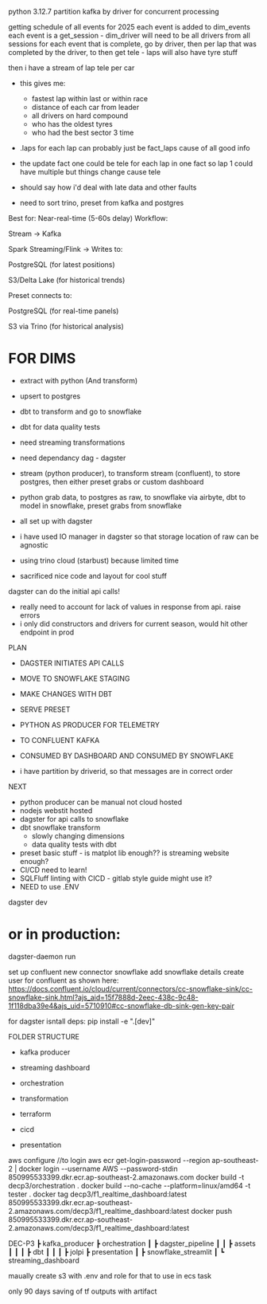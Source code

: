 python 3.12.7
partition kafka by driver for concurrent processing

getting schedule of all events for 2025
each event is added to dim_events
each event is a get_session - dim_driver will need to be all drivers from all sessions
for each event that is complete, go by driver, then per lap that was completed by the driver, to then get tele
    - laps will also have tyre stuff

then i have a stream of lap tele per car
 - this gives me:
    - fastest lap within last or within race
    - distance of each car from leader
    - all drivers on hard compound
    - who has the oldest tyres
    - who had the best sector 3 time
 - .laps for each lap can probably just be fact_laps cause of all good info

 - the update fact one could be tele for each lap in one fact so lap 1 could have multiple but things change cause tele

 - should say how i'd deal with late data and other faults

 - need to sort trino, preset from kafka and postgres

 Best for: Near-real-time (5-60s delay)
Workflow:

Stream → Kafka

Spark Streaming/Flink → Writes to:

PostgreSQL (for latest positions)

S3/Delta Lake (for historical trends)

Preset connects to:

PostgreSQL (for real-time panels)

S3 via Trino (for historical analysis)

# FOR DIMS
- extract with python (And transform)
- upsert to postgres
- dbt to transform and go to snowflake
- dbt for data quality tests
- need streaming transformations
- need dependancy dag - dagster

- stream (python producer), to transform stream (confluent), to store postgres, then either preset grabs or custom dashboard
- python grab data, to postgres as raw, to snowflake via airbyte,  dbt to model in snowflake, preset grabs from snowflake
- all set up with dagster

- i have used IO manager in dagster so that storage location of raw can be agnostic
- using trino cloud (starbust) because limited time
- sacrificed nice code and layout for cool stuff

dagster can do the initial api calls!

- really need to account for lack of values in response from api. raise errors
- i only did constructors and drivers for current season, would hit other endpoint in prod

PLAN
- DAGSTER INITIATES API CALLS
- MOVE TO SNOWFLAKE STAGING
- MAKE CHANGES WITH DBT
- SERVE PRESET

- PYTHON AS PRODUCER FOR TELEMETRY
- TO CONFLUENT KAFKA
- CONSUMED BY DASHBOARD AND CONSUMED BY SNOWFLAKE

- i have partition by driverid, so that messages are in correct order


NEXT
- python producer can be manual not cloud hosted
- nodejs webstit hosted
- dagster for api calls to snowflake
- dbt snowflake transform
    - slowly changing dimensions
    - data quality tests with dbt
- preset basic stuff - is matplot lib enough?? is streaming website enough?
- CI/CD need to learn!
- SQLFluff linting with CICD - gitlab style guide might use it?
- NEED to use .ENV

dagster dev
# or in production:
dagster-daemon run

set up confluent
new connector snowflake
add snowflake details
create user for confluent as shown here: https://docs.confluent.io/cloud/current/connectors/cc-snowflake-sink/cc-snowflake-sink.html?ajs_aid=15f7888d-2eec-438c-9c48-1f118dba39e4&ajs_uid=5710910#cc-snowflake-db-sink-gen-key-pair

for dagster isntall deps: pip install -e ".[dev]"


FOLDER STRUCTURE
- kafka producer
- streaming dashboard
- orchestration
- transformation

- terraform
- cicd
- presentation

aws configure //to login
aws ecr get-login-password --region ap-southeast-2 | docker login --username AWS --password-stdin 850995533399.dkr.ecr.ap-southeast-2.amazonaws.com
docker build -t decp3/orchestration .
docker build --no-cache --platform=linux/amd64 -t tester .
docker tag decp3/f1_realtime_dashboard:latest 850995533399.dkr.ecr.ap-southeast-2.amazonaws.com/decp3/f1_realtime_dashboard:latest
docker push 850995533399.dkr.ecr.ap-southeast-2.amazonaws.com/decp3/f1_realtime_dashboard:latest


DEC-P3
 ┣ kafka_producer
 ┣ orchestration
 ┃ ┣ dagster_pipeline
 ┃ ┃ ┣ assets
 ┃ ┃ ┃ ┣ dbt
 ┃ ┃ ┃ ┣ jolpi
 ┣ presentation
 ┃ ┣ snowflake_streamlit
 ┃ ┗ streaming_dashboard

 maually create s3 with .env and role for that to use in ecs task

 only 90 days saving of tf outputs with artifact
 